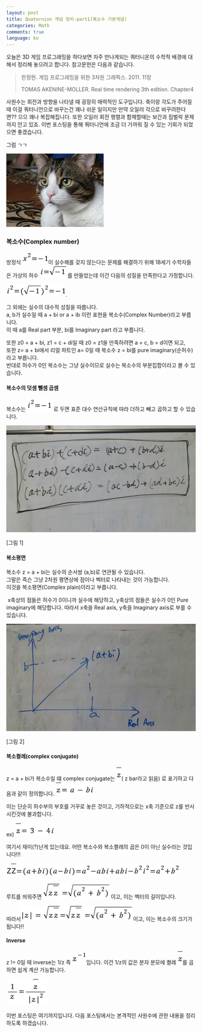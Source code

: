 ```yaml
---
layout: post
title: Quaternion 개념 정리-part1(복소수 기본개념)
categories: Math
comments: true
language: ko
---
```


오늘은 3D 게임 프로그래밍을 하다보면 자주 만나게되는 쿼터니온의 수학적 배경에 대해서 정리해 놓으려고 합니다.
참고문헌은 다음과 같습니다.

>한정현. 게임 프로그래밍을 위한 3차원 그래픽스. 2011. 11장
>
>TOMAS AKENINE-MOLLER. Real time rendering 3th edition. Chapter4


사원수는 회전과 방향을 나타낼 때 굉장히 매력적인 도구입니다.
축이랑 각도가 주어질 때 이걸 쿼터니언으로 바꾸는건 꽤나 쉬운 일이지만 만약 오일러 각으로 바꾸려한다면?? 으으 꽤나 복잡해집니다.
또한 오일러 회전 행렬과 함께할때는 보간과 짐벌락 문제까지 안고 있죠.
이번 포스팅을 통해 쿼터니언에 조금 더 가까워 질 수 있는 기회가 되었으면 좋겠습니다.

그럼 ㄱㄱ

![ThinkingCat](/assets/img/ThinkingCat.jpg)

### 복소수(Complex number)


방정식 ![hello](/assets/img/QuaternionPart1/ex0.jpg)이 실수해를 갖지 않는다는 문제를 해결하기 위해 18세기 수학자들은 가상의 허수 ![hello](/assets/img/QuaternionPart1/iwsxh2sto8tsr5.jpg) 를 만들었는데 이건 다음의 성질을 만족한다고 가정합니다.

![](/assets/img/QuaternionPart1/iwsxixbst1v8j1.jpg).


그 외에는 실수의 대수적 성질을 따릅니다.  
a, b가 실수일 때 a + bi or a + ib 이런 표현을 복소수(Complex Number)라고 부릅니다.  
이 때 a를 Real part 부분, bi를 Imaginary part 라고 부릅니다.

또한 z0 = a + bi, z1 = c + di일 때 z0 = z1을 만족하려면 a = c, b = d이면 되고,  
또한 z= a + bi에서 리얼 파트인 a= 0일 때 복소수 z = bi를 pure imaginary(순허수) 라고 부릅니다.  
반대로 허수가 0인 복소수는 그냥 실수이므로 실수는 복소수의 부분집합이라고 볼 수 있습니다.

#### 복소수의 덧셈 뺄셈 곱셈
​복소수는 ![](/assets/img/QuaternionPart1/ex1.jpg) 로 두면 표준 대수 연산규칙에 따라 더하고 빼고 곱하고 할 수 있습니다.

![](/assets/img/QuaternionPart1/quaternion_0.jpg)

[그림 1]

#### 복소평면

​복소수 z = a + bi는 실수의 순서쌍 (a,b)로 연관될 수 있습니다.  
그말은 즉슨 그냥 2차원 평면상에 점이나 벡터로 나타내는 것이 가능합니다.  
이것을 복소평면(Complex plain)이라고 부릅니다.

​
x축상의 점들은 허수가 0이니까 실수에 해당하고, y축상의 점들은 실수가 0인 Pure imaginary에 해당합니다.
따라서 x축을 Real axis, y축을 Imaginary axis로 부를 수 있습니다.

![](/assets/img/QuaternionPart1/quaternion_1.jpg)

[그림 2]

#### 복소켤례(complex conjugate)

​z = a + bi가 복소수일 떄 complex conjugate는 ![](/assets/img/QuaternionPart1/ex2.jpg)( z bar라고 읽음) 로 표기하고 다음과 같이 정의합니다. ![](/assets/img/QuaternionPart1/ex3.jpg)

이는 단순히 허수부의 부호를 거꾸로 놓은 것이고, 기하적으로는 x축 기준으로 z를 반사시킨것에 불과합니다.

ex)  ![](/assets/img/QuaternionPart1/ex4.jpg)

여기서 재미(?)난게 있는데요.
어떤 복소수와 복소켤례의 곱은 0이 아닌 실수라는 것입니다!!!

![](/assets/img/QuaternionPart1/ex5.jpg)

루트를 씌워주면 ![](/assets/img/QuaternionPart1/ex6.jpg) 이고, 이는 벡터의 길이입니다.

따라서![](/assets/img/QuaternionPart1/ex8.jpg)![](/assets/img/QuaternionPart1/ex6.jpg) 이고, 이는 복소수의 크기가 됩니다!!

#### Inverse

z != 0일 때 inverse는 1/z 즉 ![](/assets/img/QuaternionPart1/ex9.jpg)입니다. 이건 1/z의 값은 분자 분모에 켤례 ![](/assets/img/QuaternionPart1/ex10.jpg)를 곱하면 쉽게 계산 가능합니다.

![](/assets/img/QuaternionPart1/ex12.jpg)

이번 포스팅은 여기까지입니다. 다음 포스팅에서는 본격적인 사원수에 관한 내용을 정리하도록 하겠습니다.